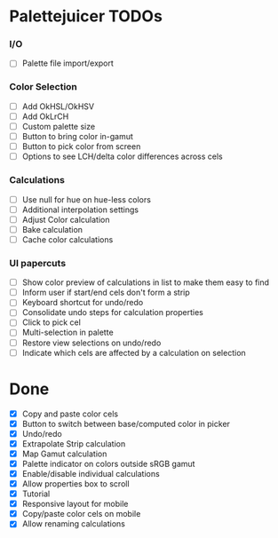 # Palettejuicer TODOs

### I/O

- [ ] Palette file import/export

### Color Selection

- [ ] Add OkHSL/OkHSV
- [ ] Add OkLrCH
- [ ] Custom palette size
- [ ] Button to bring color in-gamut
- [ ] Button to pick color from screen
- [ ] Options to see LCH/delta color differences across cels

### Calculations

- [ ] Use null for hue on hue-less colors
- [ ] Additional interpolation settings
- [ ] Adjust Color calculation
- [ ] Bake calculation
- [ ] Cache color calculations

### UI papercuts

- [ ] Show color preview of calculations in list to make them easy to find
- [ ] Inform user if start/end cels don't form a strip
- [ ] Keyboard shortcut for undo/redo
- [ ] Consolidate undo steps for calculation properties
- [ ] Click to pick cel
- [ ] Multi-selection in palette
- [ ] Restore view selections on undo/redo
- [ ] Indicate which cels are affected by a calculation on selection

# Done

- [x] Copy and paste color cels
- [x] Button to switch between base/computed color in picker
- [x] Undo/redo
- [x] Extrapolate Strip calculation
- [x] Map Gamut calculation
- [x] Palette indicator on colors outside sRGB gamut
- [x] Enable/disable individual calculations
- [x] Allow properties box to scroll
- [x] Tutorial
- [x] Responsive layout for mobile
- [x] Copy/paste color cels on mobile
- [x] Allow renaming calculations
